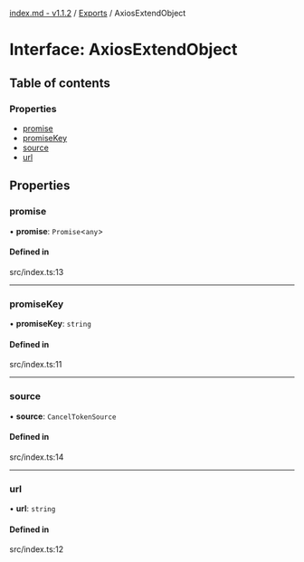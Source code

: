 [index.md - v1.1.2](../README.md) / [Exports](../modules.md) / AxiosExtendObject

# Interface: AxiosExtendObject

## Table of contents

### Properties

-   [promise](AxiosExtendObject.md#promise)
-   [promiseKey](AxiosExtendObject.md#promisekey)
-   [source](AxiosExtendObject.md#source)
-   [url](AxiosExtendObject.md#url)

## Properties

### promise

• **promise**: `Promise`<`any`\>

#### Defined in

src/index.ts:13

---

### promiseKey

• **promiseKey**: `string`

#### Defined in

src/index.ts:11

---

### source

• **source**: `CancelTokenSource`

#### Defined in

src/index.ts:14

---

### url

• **url**: `string`

#### Defined in

src/index.ts:12
